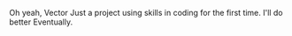 Oh yeah, Vector
Just a project using skills in coding for the first time. I'll do better
Eventually.
